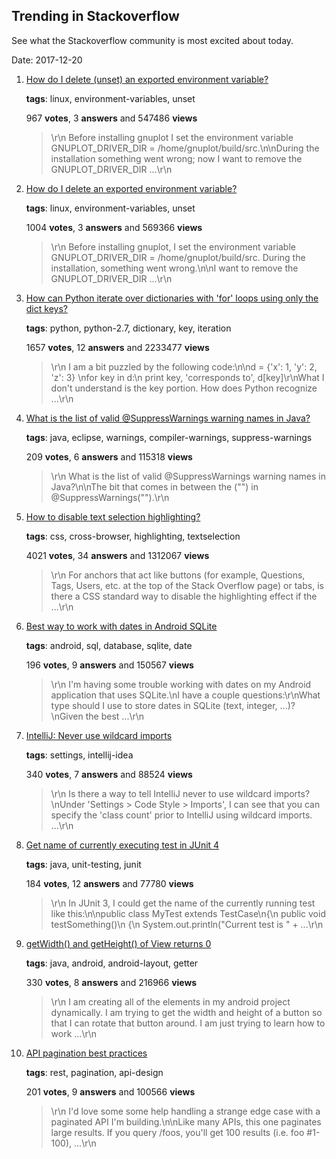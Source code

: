 ## Trending in Stackoverflow

See what the Stackoverflow community is most excited about today.

Date: 2017-12-20


1. [How do I delete (unset) an exported environment variable?](https://stackoverflow.com/questions/6877727/how-do-i-delete-unset-an-exported-environment-variable)

    **tags**: linux, environment-variables, unset
            
    967 **votes**, 3 **answers** and 547486 **views**

    > \r\n            Before installing gnuplot I set the environment variable GNUPLOT_DRIVER_DIR = /home/gnuplot/build/src.\n\nDuring the installation something went wrong; now I want to remove the GNUPLOT_DRIVER_DIR ...\r\n        

    
2. [How do I delete an exported environment variable?](https://stackoverflow.com/questions/6877727/how-do-i-delete-an-exported-environment-variable)

    **tags**: linux, environment-variables, unset
            
    1004 **votes**, 3 **answers** and 569366 **views**

    > \r\n            Before installing gnuplot, I set the environment variable GNUPLOT_DRIVER_DIR = /home/gnuplot/build/src. During the installation, something went wrong.\n\nI want to remove the GNUPLOT_DRIVER_DIR ...\r\n        

    
3. [How can Python iterate over dictionaries with 'for' loops using only the dict keys?](https://stackoverflow.com/questions/3294889/how-can-python-iterate-over-dictionaries-with-for-loops-using-only-the-dict-ke)

    **tags**: python, python-2.7, dictionary, key, iteration
            
    1657 **votes**, 12 **answers** and 2233477 **views**

    > \r\n            I am a bit puzzled by the following code:\n\nd = {'x': 1, 'y': 2, 'z': 3} \nfor key in d:\n    print key, 'corresponds to', d[key]\r\nWhat I don't understand is the key portion. How does Python recognize ...\r\n        

    
4. [What is the list of valid @SuppressWarnings warning names in Java?](https://stackoverflow.com/questions/1205995/what-is-the-list-of-valid-suppresswarnings-warning-names-in-java)

    **tags**: java, eclipse, warnings, compiler-warnings, suppress-warnings
            
    209 **votes**, 6 **answers** and 115318 **views**

    > \r\n            What is the list of valid @SuppressWarnings warning names in Java?\n\nThe bit that comes in between the ("") in @SuppressWarnings("").\r\n        

    
5. [How to disable text selection highlighting?](https://stackoverflow.com/questions/826782/how-to-disable-text-selection-highlighting)

    **tags**: css, cross-browser, highlighting, textselection
            
    4021 **votes**, 34 **answers** and 1312067 **views**

    > \r\n            For anchors that act like buttons (for example, Questions, Tags, Users, etc. at the top of the Stack Overflow page) or tabs, is there a CSS standard way to disable the highlighting effect if the ...\r\n        

    
6. [Best way to work with dates in Android SQLite](https://stackoverflow.com/questions/7363112/best-way-to-work-with-dates-in-android-sqlite)

    **tags**: android, sql, database, sqlite, date
            
    196 **votes**, 9 **answers** and 150567 **views**

    > \r\n            I'm having some trouble working with dates on my Android application that uses SQLite.\nI have a couple questions:\r\nWhat type should I use to store dates in SQLite (text, integer, ...)?\nGiven the best ...\r\n        

    
7. [IntelliJ: Never use wildcard imports](https://stackoverflow.com/questions/3348816/intellij-never-use-wildcard-imports)

    **tags**: settings, intellij-idea
            
    340 **votes**, 7 **answers** and 88524 **views**

    > \r\n            Is there a way to tell IntelliJ never to use wildcard imports?\nUnder 'Settings > Code Style > Imports', I can see that you can specify the 'class count' prior to IntelliJ using wildcard imports.  ...\r\n        

    
8. [Get name of currently executing test in JUnit 4](https://stackoverflow.com/questions/473401/get-name-of-currently-executing-test-in-junit-4)

    **tags**: java, unit-testing, junit
            
    184 **votes**, 12 **answers** and 77780 **views**

    > \r\n            In JUnit 3, I could get the name of the currently running test like this:\n\npublic class MyTest extends TestCase\n{\n    public void testSomething()\n    {\n        System.out.println("Current test is " + ...\r\n        

    
9. [getWidth() and getHeight() of View returns 0](https://stackoverflow.com/questions/3591784/getwidth-and-getheight-of-view-returns-0)

    **tags**: java, android, android-layout, getter
            
    330 **votes**, 8 **answers** and 216966 **views**

    > \r\n            I am creating all of the elements in my android project dynamically. I am trying to get the width and height of a button so that I can rotate that button around. I am just trying to learn how to work ...\r\n        

    
10. [API pagination best practices](https://stackoverflow.com/questions/13872273/api-pagination-best-practices)

    **tags**: rest, pagination, api-design
            
    201 **votes**, 9 **answers** and 100566 **views**

    > \r\n            I'd love some some help handling a strange edge case with a paginated API I'm building.\n\nLike many APIs, this one paginates large results. If you query /foos, you'll get 100 results (i.e. foo #1-100), ...\r\n        

    